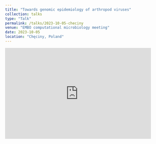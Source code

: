 ```yaml
---
title: "Towards genomic epidemiology of arthropod viruses"
collection: talks
type: "Talk"
permalink: /talks/2023-10-05-checiny
venue: "EMBO computational microbiology meeting"
date: 2023-10-05
location: "Chęciny, Poland"
---
```


<iframe src="https://docs.google.com/presentation/d/1XeB8XbjmtE74zQGdZtWoAM8HHcr8wN_HcsNiPCgcvpc/embed?start=false&loop=false&delayms=3000" frameborder="0" width="480" height="299" allowfullscreen="true" mozallowfullscreen="true" webkitallowfullscreen="true"></iframe>